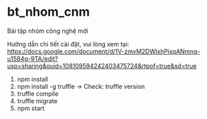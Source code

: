 # bt_nhom_cnm
Bài tập nhóm công nghệ mới

Hướng dẫn chi tiết cài đặt, vui lòng xem tại: https://docs.google.com/document/d/1V-zmvM2DWIxhPixqANmnq-u1584g-9TA/edit?usp=sharing&ouid=108109594242403475724&rtpof=true&sd=true

1. npm install
2. npm install -g truffle
-> Check:   truffle version
3. truffle compile
4. truffle migrate
5. npm start